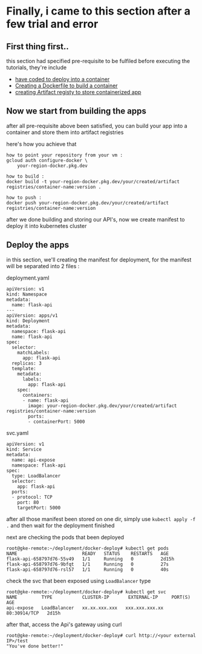 # Finally, i came to this section after a few trial and error

## First thing first..
this section had specified pre-requisite to be fulfiled before executing the tutorials, they're include
- [have coded to deploy into a container](https://github.com/XzByte/dev-learning-track/tree/main/Python/Building%20backend%20and%20api's/flask-api/example-api)
- [Creating a Dockerfile to build a container](link)
- [creating Artifact registy to store containerized app](link)

## Now we start from building the apps
after all pre-requisite above been satisfied, you can build your app into a container and store them into artifact registries

here's how you achieve that
```
how to point your repository from your vm :
gcloud auth configure-docker \
    your-region-docker.pkg.dev

how to build :
docker build -t your-region-docker.pkg.dev/your/created/artifact registries/container-name:version .

how to push :
docker push your-region-docker.pkg.dev/your/created/artifact registries/container-name:version
```
after we done building and storing our API's, now we create manifest to deploy it into kubernetes cluster

## Deploy the apps
in this section, we'll creating the manifest for deployment, for the manifest will be separated into 2 files :

deployment.yaml 
```
apiVersion: v1
kind: Namespace
metadata:
  name: flask-api
---
apiVersion: apps/v1
kind: Deployment
metadata:
  namespace: flask-api
  name: flask-api
spec:
  selector:
    matchLabels:
      app: flask-api
  replicas: 3
  template:
    metadata:
      labels:
        app: flask-api
    spec:
      containers:
      - name: flask-api
        image: your-region-docker.pkg.dev/your/created/artifact registries/container-name:version
        ports:
        - containerPort: 5000

```

svc.yaml
```
apiVersion: v1
kind: Service
metadata:
  name: api-expose
  namespace: flask-api
spec:
  type: LoadBalancer
  selector:
    app: flask-api
  ports:
  - protocol: TCP
    port: 80
    targetPort: 5000

```
after all those manifest been stored on one dir, simply use ```kubectl apply -f .``` and then wait for the deployment finished

next are checking the pods that been deployed
```
root@gke-remote:~/deployment/docker-deploy# kubectl get pods
NAME                        READY   STATUS    RESTARTS   AGE
flask-api-658797d76-55v49   1/1     Running   0          2d15h
flask-api-658797d76-9bfqt   1/1     Running   0          27s
flask-api-658797d76-rsl57   1/1     Running   0          40s
```

check the svc that been exposed using ```LoadBalancer``` type
```
root@gke-remote:~/deployment/docker-deploy# kubectl get svc
NAME         TYPE           CLUSTER-IP       EXTERNAL-IP     PORT(S)        AGE
api-expose   LoadBalancer   xx.xx.xxx.xxx   xxx.xxx.xxx.xx   80:30914/TCP   2d15h
```
after that, access the Api's gateway using curl
```
root@gke-remote:~/deployment/docker-deploy# curl http://<your external IP>/test
"You've done better!"
```
